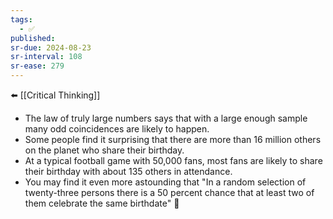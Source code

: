 ```yaml
---
tags:
  - ✅
published: 
sr-due: 2024-08-23
sr-interval: 108
sr-ease: 279
---
```


⬅️ [[Critical Thinking]]

- The law of truly large numbers says that with a large enough sample many odd coincidences are likely to happen.
- Some people find it surprising that there are more than 16 million others on the planet who share their birthday. 
- At a typical football game with 50,000 fans, most fans are likely to share their birthday with about 135 others in attendance.
- You may find it even more astounding that "In a random selection of twenty-three persons there is a 50 percent chance that at least two of them celebrate the same birthdate" 🤔